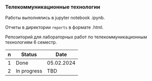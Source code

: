 ### Телекоммуникационные технологии

Работы выполнялись в jupyter notebook .ipynb.


Отчеты в директории `reports` в формате .html.


Репозиторий для лабораторных работ по телекоммуникационным технологиям 6 семестр.


|n|Status|Date|
|-|------|----|
|1|Done|05.02.2024|
|2|In progress|TBD|
